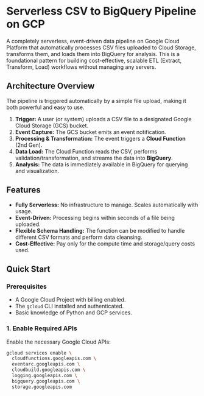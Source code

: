 
# Serverless CSV to BigQuery Pipeline on GCP

A completely serverless, event-driven data pipeline on Google Cloud Platform that automatically processes CSV files uploaded to Cloud Storage, transforms them, and loads them into BigQuery for analysis. This is a foundational pattern for building cost-effective, scalable ETL (Extract, Transform, Load) workflows without managing any servers.

## Architecture Overview

The pipeline is triggered automatically by a simple file upload, making it both powerful and easy to use.

1.  **Trigger:** A user (or system) uploads a CSV file to a designated Google Cloud Storage (GCS) bucket.
2.  **Event Capture:** The GCS bucket emits an event notification.
3.  **Processing & Transformation:** The event triggers a **Cloud Function** (2nd Gen).
4.  **Data Load:** The Cloud Function reads the CSV, performs validation/transformation, and streams the data into **BigQuery**.
5.  **Analysis:** The data is immediately available in BigQuery for querying and visualization.

   
## Features

*   **Fully Serverless:** No infrastructure to manage. Scales automatically with usage.
*   **Event-Driven:** Processing begins within seconds of a file being uploaded.
*   **Flexible Schema Handling:** The function can be modified to handle different CSV formats and perform data cleansing.
*   **Cost-Effective:** Pay only for the compute time and storage/query costs used.

## Quick Start

### Prerequisites

- A Google Cloud Project with billing enabled.
- The `gcloud` CLI installed and authenticated.
- Basic knowledge of Python and GCP services.

### 1. Enable Required APIs

Enable the necessary Google Cloud APIs:

```bash
gcloud services enable \
  cloudfunctions.googleapis.com \
  eventarc.googleapis.com \
  cloudbuild.googleapis.com \
  logging.googleapis.com \
  bigquery.googleapis.com \
  storage.googleapis.com
